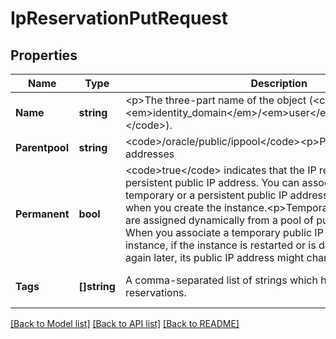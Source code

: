 # IpReservationPutRequest

## Properties
Name | Type | Description | Notes
------------ | ------------- | ------------- | -------------
**Name** | **string** | &lt;p&gt;The three-part name of the object (&lt;code&gt;/Compute-&lt;em&gt;identity_domain&lt;/em&gt;/&lt;em&gt;user&lt;/em&gt;/&lt;em&gt;object&lt;/em&gt;&lt;/code&gt;). | [default to null]
**Parentpool** | **string** | &lt;code&gt;/oracle/public/ippool&lt;/code&gt;&lt;p&gt;Pool of public IP addresses | [default to null]
**Permanent** | **bool** | &lt;code&gt;true&lt;/code&gt; indicates that the IP reservation has a persistent public IP address. You can associate either a temporary or a persistent public IP address with an instance when you create the instance.&lt;p&gt;Temporary public IP addresses are assigned dynamically from a pool of public IP addresses. When you associate a temporary public IP address with an instance, if the instance is restarted or is deleted and created again later, its public IP address might change. | [default to null]
**Tags** | **[]string** | A comma-separated list of strings which helps you to identify IP reservations. | [optional] [default to null]

[[Back to Model list]](../README.md#documentation-for-models) [[Back to API list]](../README.md#documentation-for-api-endpoints) [[Back to README]](../README.md)


